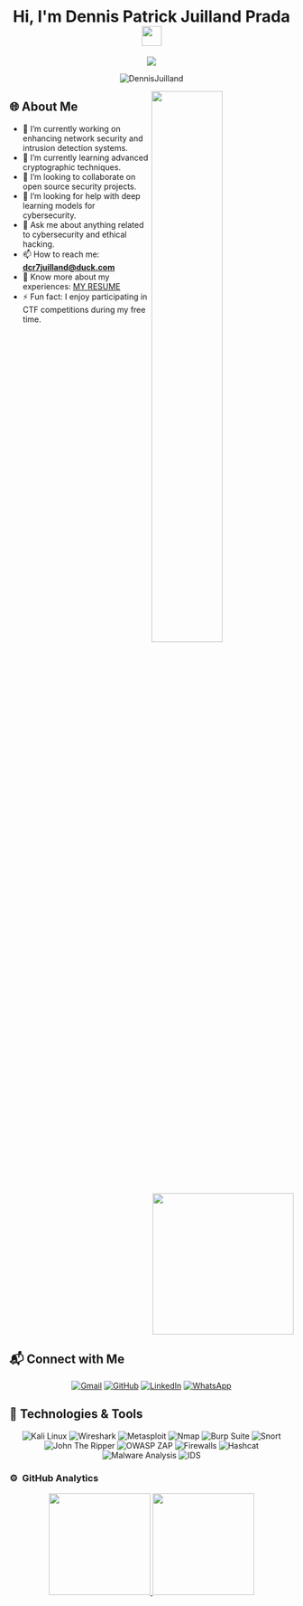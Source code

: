 <h1 align="center">Hi, I'm Dennis Patrick Juilland Prada <img src="https://media.giphy.com/media/hvRJCLFzcasrR4ia7z/giphy.gif" width="35"></h1>

<p align="center">
  <img src="https://readme-typing-svg.herokuapp.com?font=Time+New+Roman&color=%23C8BE25&size=25&center=true&vCenter=true&width=600&height=100&lines=Cybersecurity+Engineer;Systems+Engineering+Graduate;Ethical+Hacking+Specialist;Master+in+Cybersecurity;Exploring+Cryptography;Defensive+and+Offensive+Security;Always+learning+new+things" />
</p>

<p align="center"> 
  <img src="https://komarev.com/ghpvc/?username=DennisJuilland&label=Profile%20views&color=0047AB&style=flat-square" alt="DennisJuilland" /> 
</p>

<img src="https://user-images.githubusercontent.com/89788120/167628634-549d2bdd-609e-4275-85af-1e1974da64ca.gif" width="50%" align="right" />

## 🌐 About Me

<img align="right" src="https://github.com/DennisJuilland/DennisJuilland/blob/main/Images/Right_Side.gif?raw=true" width="250">

- 🔭 I’m currently working on enhancing network security and intrusion detection systems.
- 🌱 I’m currently learning advanced cryptographic techniques.
- 👯 I’m looking to collaborate on open source security projects.
- 🤔 I’m looking for help with deep learning models for cybersecurity.
- 💬 Ask me about anything related to cybersecurity and ethical hacking.
- 📫 How to reach me: **dcr7juilland@duck.com**
- 📄 Know more about my experiences: [MY RESUME](https://www.canva.com/design/DAFJOuoQHyM/F3akY9g_DhGxY4udIJKIKg/edit?utm_content=DAFJOuoQHyM&utm_campaign=designshare&utm_medium=link2&utm_source=sharebutton)
- ⚡ Fun fact: I enjoy participating in CTF competitions during my free time.

<br clear="right"/>

## 📬 Connect with Me

<p align="center">
  <a href="mailto:dcr7juilland@duck.com"><img src="https://img.shields.io/badge/Gmail-D14836?style=for-the-badge&logo=gmail&logoColor=white" alt="Gmail"/></a>
  <a href="https://github.com/DR7-ZOMBIE"><img src="https://img.shields.io/badge/GitHub-100000?style=for-the-badge&logo=github&logoColor=white" alt="GitHub"/></a>
  <a href="https://www.linkedin.com/in/dennis-patrick-j-a3362620b"><img src="https://img.shields.io/badge/LinkedIn-%230A66C2.svg?style=for-the-badge&logo=linkedin&logoColor=white" alt="LinkedIn"/></a>
  <a href="https://wa.me/3215085296"><img src="https://img.shields.io/badge/WhatsApp-25D366?style=for-the-badge&logo=whatsapp&logoColor=white" alt="WhatsApp"/></a>
</p>

## 🔧 Technologies & Tools

<p align="center">
  <img src="https://img.shields.io/badge/Kali_Linux-557C94.svg?style=for-the-badge&logo=kali-linux&logoColor=white" alt="Kali Linux" />
  <img src="https://img.shields.io/badge/Wireshark-1671AB.svg?style=for-the-badge&logo=wireshark&logoColor=white" alt="Wireshark" />
  <img src="https://img.shields.io/badge/Metasploit-E6331A.svg?style=for-the-badge&logo=metasploit&logoColor=white" alt="Metasploit" />
  <img src="https://img.shields.io/badge/Nmap-000000.svg?style=for-the-badge&logo=nmap&logoColor=white" alt="Nmap" />
  <img src="https://img.shields.io/badge/Burp_Suite-FF6900.svg?style=for-the-badge&logo=burp-suite&logoColor=white" alt="Burp Suite" />
  <img src="https://img.shields.io/badge/Snort-FF3A00.svg?style=for-the-badge&logo=snort&logoColor=white" alt="Snort" />
  <img src="https://img.shields.io/badge/John_The_Ripper-FFDB58.svg?style=for-the-badge&logoColor=white" alt="John The Ripper" />
  <img src="https://img.shields.io/badge/Owasp_ZAP-CC6699.svg?style=for-the-badge&logo=owasp&logoColor=white" alt="OWASP ZAP" />
  <img src="https://img.shields.io/badge/Firewall-FF4B32.svg?style=for-the-badge&logoColor=white" alt="Firewalls" />
  <img src="https://img.shields.io/badge/Hashcat-20B2AA.svg?style=for-the-badge&logoColor=white" alt="Hashcat" />
  <img src="https://img.shields.io/badge/Malware_Analysis-FFFF00.svg?style=for-the-badge&logoColor=black" alt="Malware Analysis" />
  <img src="https://img.shields.io/badge/Intrusion_Detection_Systems-00FF00.svg?style=for-the-badge&logoColor=white" alt="IDS" />
</p>

### ⚙️ &nbsp;GitHub Analytics

<p align="center">
<a href="https://github.com/DR7-ZOMBIE">
  <img height="180em" src="https://github-readme-stats-eight-theta.vercel.app/api?username=DR7-ZOMBIE&show_icons=true&theme=algolia&include_all_commits=true&count_private=true"/>
  <img height="180em" src="https://github-readme-stats-eight-theta.vercel.app/api/top-langs/?username=DR7-ZOMBIE&layout=compact&langs_count=8&theme=algolia"/>
</a>
</p>
